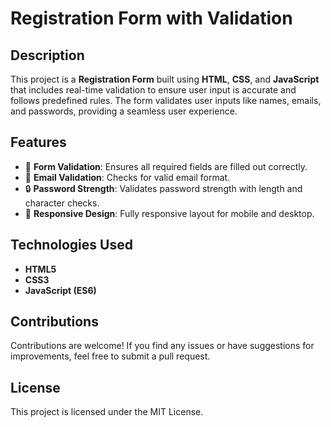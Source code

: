 

# Registration Form with Validation

## Description
This project is a **Registration Form** built using **HTML**, **CSS**, and **JavaScript** that includes real-time validation to ensure user input is accurate and follows predefined rules. The form validates user inputs like names, emails, and passwords, providing a seamless user experience.

## Features
- 🔐 **Form Validation**: Ensures all required fields are filled out correctly.
- 📧 **Email Validation**: Checks for valid email format.
- 🔒 **Password Strength**: Validates password strength with length and character checks.
- 🎨 **Responsive Design**: Fully responsive layout for mobile and desktop.

## Technologies Used
- **HTML5**
- **CSS3**
- **JavaScript (ES6)**


## Contributions
Contributions are welcome! If you find any issues or have suggestions for improvements, feel free to submit a pull request.

## License
This project is licensed under the MIT License.

